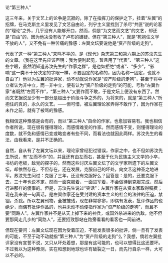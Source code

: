 论“第三种人”

  

这三年来，关于文艺上的论争是沉寂的，除了在指挥刀的保护之下，挂着“左翼”的招牌，在马克斯主义里发见了文艺自由论，列宁主义里找到了杀尽“共匪”说的论客的“理论”之外，几乎没有人能够开口，然而，倘是“为文艺而文艺”的文艺，却还是“自由”的，因为他决没有收了卢布的嫌疑。但在“第三种人”，就是“死抱住文学不放的人”，又不免有一种苦痛的豫感：左翼文坛要说他是“资产阶级的走狗”。

代表了这一种“第三种人”来鸣不平的，是《现代》杂志第三和第六期上的苏汶先生的文章。（我在这里先应该声明：我为便利起见，暂且用了“代表”、“第三种人”这些字眼，虽然明知道苏汶先生的“作家之群”，是也如拒绝“或者”、“多少”，“影响”这一类不十分决定的字眼一样，不要固定的名称的，因为名称一固定，也就不自由了）他以为左翼的批评家，动不动就说作家是“资产阶级的走狗”，甚至于将中立者认为非中立，而一非中立，便有认为“资产阶级的走狗”的可能，号称“左翼作家”者既然“左而不作”，“第三种人”又要作而不敢，于是文坛上便没有东西了。然而文艺据说至少有一部分是超出于阶级斗争之外的，为将来的，就是“第三种人”所抱住的真的，永久的文艺。——但可惜，被左翼理论家弄得不敢作了，因为作家在未作之前，就有了被骂的豫感。

我相信这种豫感是会有的，而以“第三种人”自命的作家，也愈加容易有。我也相信作者所说，现在很有懂得理论，而感情难变的作家。然而感情不变，则懂得理论的度数，就不免和感情已变或略变者有些不同，而看法也就因此两样。苏汶先生的看法，由我看来，是并不正确的。

自然，自从有了左翼文坛以来，理论家曾经犯过错误，作家之中，也不但如苏汶先生所说，有“左而不作”的，并且还有由左而右，甚至于化为民族主义文学的小卒，书坊的老板，敌党的探子的，然而这些讨厌左翼文坛了的文学家所遗下的左翼文坛，却依然存在，不但存在，还在发展，克服自己的坏处，向文艺这神圣之地进军。苏汶先生问过：克服了三年，还没有克服好么？回答是：是的，还要克服下去，三十年也说不定。然而一面克服着，一面进军着，不会做待到克服完成，然后行进那样的傻事的。但是，苏汶先生说过“笑话”：左翼作家在从资本家取得稿费；现在我来说一句真话，是左翼作家还在受封建的资本主义的社会的法律的压迫，禁锢，杀戮。所以左翼刊物，全被摧残，现在非常寥寥，即偶有发表，批评作品的也绝少，而偶有批评作品的，也并未动不动便指作家为“资产阶级的走狗”，而且不要“同路人”。左翼作家并不是从天上掉下来的神兵，或国外杀进来的仇敌，他不但要那同走几步的“同路人”，还要招致那站在路旁看看的看客也一同前进。

但现在要问：左翼文坛现在因为受着压迫，不能发表很多的批评，倘一旦有了发表的可能，不至于动不动就指“第三种人”为“资产阶级的走狗”么？我想，倘若左翼批评家没有宣誓不说，又只从坏处着想，那是有这可能的，也可以想得比这还要坏。不过我以为这种豫测，实在和想到地球也许有破裂之一日，而先行自杀一样，大可以不必的。